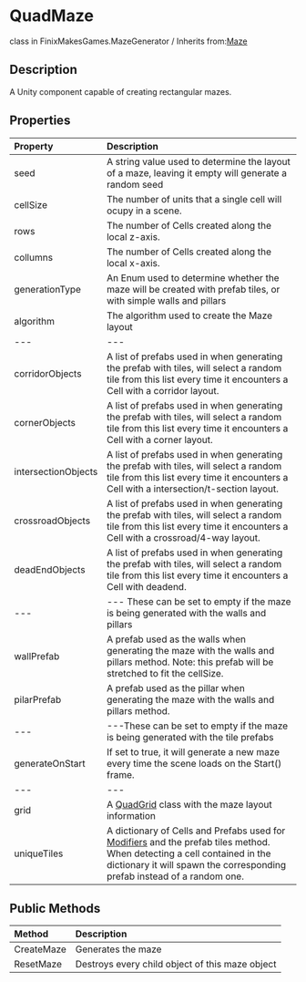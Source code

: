 # QuadMaze
class in FinixMakesGames.MazeGenerator / Inherits from:[Maze](./maze_class.md)

## Description
A Unity component capable of creating rectangular mazes.

## Properties
| Property            | Description                                                                                                                                                                                                          |
| :------------------ | :------------------------------------------------------------------------------------------------------------------------------------------------------------------------------------------------------------------- |
| seed                | A string value used to determine the layout of a maze, leaving it empty will generate a random seed                                                                                                                  |
| cellSize            | The number of units that a single cell will ocupy in a scene.                                                                                                                                                        |
| rows                | The number of Cells created along the local z-axis.                                                                                                                                                                  |
| collumns            | The number of Cells created along the local x-axis.                                                                                                                                                                  |
| generationType      | An Enum used to determine whether the maze will be created with prefab tiles, or with simple walls and pillars                                                                                                       |
| algorithm           | The algorithm used to create the Maze layout                                                                                                                                                                         |
| ---                 | ---                                                                                                                                                                                                                  |
| corridorObjects     | A list of prefabs used in when generating the prefab with tiles, will select a random tile from this list every time it encounters a Cell with a corridor layout.                                                    |
| cornerObjects       | A list of prefabs used in when generating the prefab with tiles, will select a random tile from this list every time it encounters a Cell with a corner layout.                                                      |
| intersectionObjects | A list of prefabs used in when generating the prefab with tiles, will select a random tile from this list every time it encounters a Cell with a intersection/t-section layout.                                      |
| crossroadObjects    | A list of prefabs used in when generating the prefab with tiles, will select a random tile from this list every time it encounters a Cell with a crossroad/4-way layout.                                             |
| deadEndObjects      | A list of prefabs used in when generating the prefab with tiles, will select a random tile from this list every time it encounters a Cell with deadend.                                                              |
| ---                 | --- These can be set to empty if the maze is being generated with the walls and pillars                                                                                                                              |
| wallPrefab          | A prefab used as the walls when generating the maze with the walls and pillars method. Note: this prefab will be stretched to fit the cellSize.                                                                      |
| pilarPrefab         | A prefab used as the pillar when generating the maze with the walls and pillars method.                                                                                                                              |
| ---                 | ---These can be set to empty if the maze is being generated with the tile prefabs                                                                                                                                    |
| generateOnStart     | If set to true, it will generate a new maze every time the scene loads on the Start() frame.                                                                                                                         |
| ---                 | ---                                                                                                                                                                                                                  |
| grid                | A [QuadGrid](./quad_grid.md) class with the maze layout information                                                                                                                                                  |
| uniqueTiles         | A dictionary of Cells and Prefabs used for [Modifiers](./modifiers/modifiers.md) and the prefab tiles method. When detecting a cell contained in the dictionary it will spawn the corresponding prefab instead of a random one. |

## Public Methods
| Method     | Description                                     |
| :--------- | :---------------------------------------------- |
| CreateMaze | Generates the maze                              |
| ResetMaze  | Destroys every child object of this maze object |